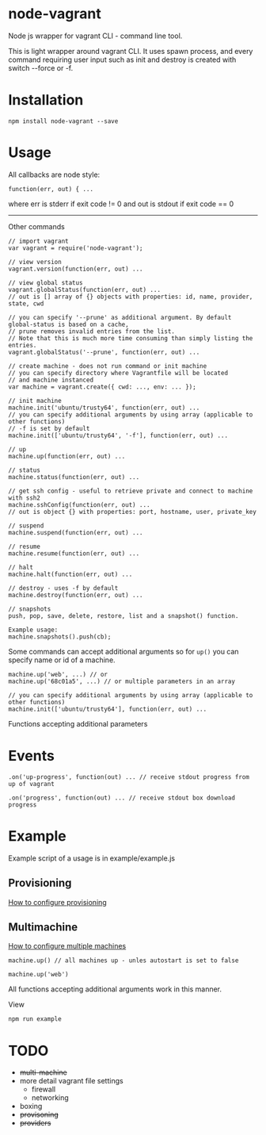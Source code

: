 # node-vagrant
Node js wrapper for vagrant CLI - command line tool.

This is light wrapper around vagrant CLI.
It uses spawn process, and every command requiring user input
such as init and destroy is created with switch --force or -f.

Installation
===

```
npm install node-vagrant --save
```

Usage
===

All callbacks are node style:
```
function(err, out) { ...
```
where err is stderr if exit code != 0 and out is stdout if exit code == 0
___
Other commands
```
// import vagrant
var vagrant = require('node-vagrant');

// view version
vagrant.version(function(err, out) ...

// view global status
vagrant.globalStatus(function(err, out) ...
// out is [] array of {} objects with properties: id, name, provider, state, cwd

// you can specify '--prune' as additional argument. By default global-status is based on a cache,
// prune removes invalid entries from the list.
// Note that this is much more time consuming than simply listing the entries.
vagrant.globalStatus('--prune', function(err, out) ...

// create machine - does not run command or init machine
// you can specify directory where Vagrantfile will be located
// and machine instanced
var machine = vagrant.create({ cwd: ..., env: ... });

// init machine
machine.init('ubuntu/trusty64', function(err, out) ...
// you can specify additional arguments by using array (applicable to other functions)
// -f is set by default
machine.init(['ubuntu/trusty64', '-f'], function(err, out) ...

// up
machine.up(function(err, out) ...

// status
machine.status(function(err, out) ...

// get ssh config - useful to retrieve private and connect to machine with ssh2
machine.sshConfig(function(err, out) ...
// out is object {} with properties: port, hostname, user, private_key

// suspend
machine.suspend(function(err, out) ...

// resume
machine.resume(function(err, out) ...

// halt
machine.halt(function(err, out) ...

// destroy - uses -f by default
machine.destroy(function(err, out) ...

// snapshots
push, pop, save, delete, restore, list and a snapshot() function.

Example usage: 
machine.snapshots().push(cb);

```

Some commands can accept additional arguments so for ```up()``` you can specify name or id of a machine.

```
machine.up('web', ...) // or
machine.up('68c01a5', ...) // or multiple parameters in an array

// you can specify additional arguments by using array (applicable to other functions)
machine.init(['ubuntu/trusty64'], function(err, out) ...
```

Functions accepting additional parameters

Events
===
```
.on('up-progress', function(out) ... // receive stdout progress from up of vagrant

.on('progress', function(out) ... // receive stdout box download progress
```

Example
===

Example script of a usage is in example/example.js

Provisioning
---

[How to configure provisioning](example/provision.js)

Multimachine
---

[How to configure multiple machines](example/multimachine.js)

```
machine.up() // all machines up - unles autostart is set to false

machine.up('web')
```

All functions accepting additional arguments work in this manner.

View

```
npm run example
```

TODO
===
- ~~multi-machine~~
- more detail vagrant file settings
    - firewall
    - networking
- boxing
- ~~provisoning~~
- ~~providers~~
